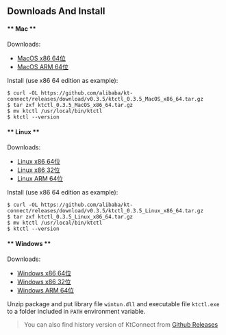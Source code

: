 Downloads And Install
---

<!-- tabs:start -->

#### ** Mac **

Downloads:

* [MacOS x86 64位](https://github.com/alibaba/kt-connect/releases/download/v0.3.5/ktctl_0.3.5_MacOS_x86_64.tar.gz)
* [MacOS ARM 64位](https://github.com/alibaba/kt-connect/releases/download/v0.3.5/ktctl_0.3.5_MacOS_arm_64.tar.gz)

Install (use x86 64 edition as example):

```
$ curl -OL https://github.com/alibaba/kt-connect/releases/download/v0.3.5/ktctl_0.3.5_MacOS_x86_64.tar.gz
$ tar zxf ktctl_0.3.5_MacOS_x86_64.tar.gz
$ mv ktctl /usr/local/bin/ktctl
$ ktctl --version
```

#### ** Linux **

Downloads:

* [Linux x86 64位](https://github.com/alibaba/kt-connect/releases/download/v0.3.5/ktctl_0.3.5_Linux_x86_64.tar.gz)
* [Linux x86 32位](https://github.com/alibaba/kt-connect/releases/download/v0.3.5/ktctl_0.3.5_linux_i386.tar.gz)
* [Linux ARM 64位](https://github.com/alibaba/kt-connect/releases/download/v0.3.5/ktctl_0.3.5_Linux_arm_64.tar.gz)

Install (use x86 64 edition as example):

```
$ curl -OL https://github.com/alibaba/kt-connect/releases/download/v0.3.5/ktctl_0.3.5_Linux_x86_64.tar.gz
$ tar zxf ktctl_0.3.5_Linux_x86_64.tar.gz
$ mv ktctl /usr/local/bin/ktctl
$ ktctl --version
```

#### ** Windows **

Downloads:

* [Windows x86 64位](https://github.com/alibaba/kt-connect/releases/download/v0.3.5/ktctl_0.3.5_Windows_x86_64.zip)
* [Windows x86 32位](https://github.com/alibaba/kt-connect/releases/download/v0.3.5/ktctl_0.3.5_Windows_i386.zip)
* [Windows ARM 64位](https://github.com/alibaba/kt-connect/releases/download/v0.3.5/ktctl_0.3.5_Windows_arm_64.zip)

Unzip package and put library file `wintun.dll` and executable file `ktctl.exe` to a folder included in `PATH` environment variable.

<!-- tabs:end -->

> You can also find history version of KtConnect from [Github Releases](https://github.com/alibaba/kt-connect/releases)

